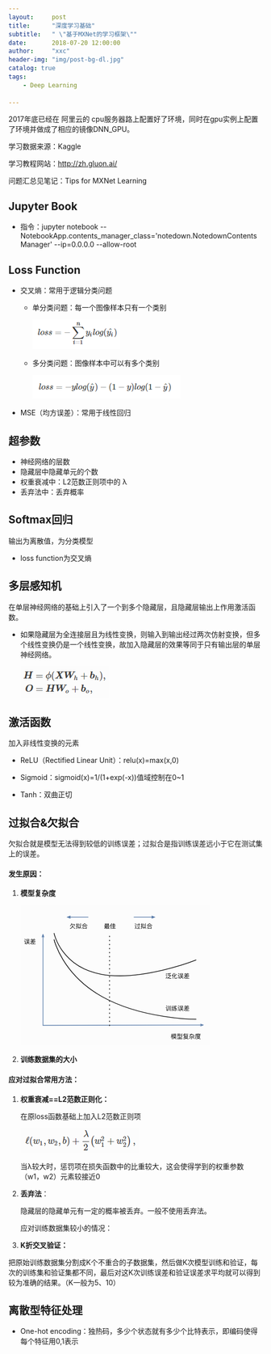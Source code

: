 ```yaml
---
layout:     post
title:      "深度学习基础"
subtitle:   " \"基于MXNet的学习框架\""
date:       2018-07-20 12:00:00
author:     "xxc"
header-img: "img/post-bg-dl.jpg"
catalog: true
tags:
    - Deep Learning

---
```


2017年底已经在 阿里云的 cpu服务器路上配置好了环境，同时在gpu实例上配置了环境并做成了相应的镜像DNN_GPU。

  学习数据来源：Kaggle

  学习教程网站：<http://zh.gluon.ai/>

  问题汇总见笔记：Tips for MXNet Learning

## Jupyter Book

  - 指令：jupyter notebook --NotebookApp.contents_manager_class='notedown.NotedownContentsManager'  --ip=0.0.0.0 --allow-root


## Loss Function

  - 交叉熵：常用于逻辑分类问题

    - 单分类问题：每一个图像样本只有一个类别

      ![dl1](/img/dl/dl1.png)

    - 多分类问题：图像样本中可以有多个类别

      ![dl2](/img/dl/dl2.png)

  - MSE（均方误差）：常用于线性回归


## 超参数

  - 神经网络的层数
  - 隐藏层中隐藏单元的个数
  - 权重衰减中：L2范数正则项中的 λ
  - 丢弃法中：丢弃概率



## Softmax回归

  输出为离散值，为分类模型
  - loss function为交叉熵



## 多层感知机

  在单层神经网络的基础上引入了一个到多个隐藏层，且隐藏层输出上作用激活函数。
  - 如果隐藏层为全连接层且为线性变换，则输入到输出经过两次仿射变换，但多个线性变换仍是一个线性变换，故加入隐藏层的效果等同于只有输出层的单层神经网络。

    ![dl3](/img/dl/dl3.png)



## 激活函数

  加入非线性变换的元素
  - ReLU（Rectified Linear Unit）：relu(x)=max(x,0)

  - Sigmoid：sigmoid(x)=1/(1+exp(-x))值域控制在0~1

  - Tanh：双曲正切



## 过拟合&欠拟合

欠拟合就是模型无法得到较低的训练误差；过拟合是指训练误差远小于它在测试集上的误差。

#### 发生原因：

1. **模型复杂度**

   ![dl4](/img/dl/dl4.png)

2. **训练数据集的大小**

#### 应对过拟合常用方法：

1. **权重衰减==L2范数正则化：**

   在原loss函数基础上加入L2范数正则项

   ![dl5](/img/dl/dl5.png)

   当λ较大时，惩罚项在损失函数中的比重较大，这会使得学到的权重参数（w1，w2）元素较接近0

2. **丢弃法**：

   隐藏层的隐藏单元有一定的概率被丢弃。一般不使用丢弃法。

   应对训练数据集较小的情况：

3. **K折交叉验证：**

把原始训练数据集分割成K个不重合的子数据集，然后做K次模型训练和验证，每次的训练集和验证集都不同，最后对这K次训练误差和验证误差求平均就可以得到较为准确的结果。（K一般为5、10）



## 离散型特征处理

  - One-hot encoding：独热码，多少个状态就有多少个比特表示，即编码使得每个特征用0,1表示